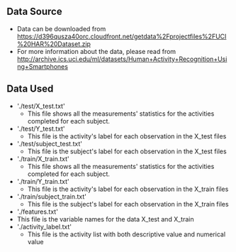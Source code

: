 
## Data Source
* Data can be downloaded from https://d396qusza40orc.cloudfront.net/getdata%2Fprojectfiles%2FUCI%20HAR%20Dataset.zip
* For more information about the data, please read from http://archive.ics.uci.edu/ml/datasets/Human+Activity+Recognition+Using+Smartphones

## Data Used 
* './test/X_test.txt'
  * This file shows all the measurements' statistics for the activities completed for each subject.
* './test/Y_test.txt'
  * This file is the activity's label for each observation in the X_test files 
* './test/subject_test.txt'
  * This file is the subject's label for each observation in the X_test files 
* './train/X_train.txt'
  * This file shows all the measurements' statistics for the activities completed for each subject.
* './train/Y_train.txt'
  * This file is the activity's label for each observation in the X_train files 
* './train/subject_train.txt'
  * This file is the subject's label for each observation in the X_train files 
 * './features.txt'
  * This file is the variable names for the data X_test and X_train 
* './activity_label.txt'
  * This file is the activity list with both descriptive value and numerical value 
